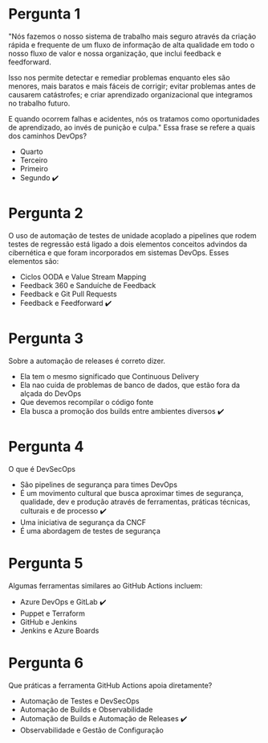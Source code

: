 # Pergunta 1
"Nós fazemos o nosso sistema de trabalho mais seguro através da criação rápida e frequente de um  fluxo de informação de alta qualidade em todo o nosso fluxo de valor e nossa organização, que inclui feedback e feedforward.

Isso nos permite detectar e remediar problemas enquanto eles são menores, mais baratos e mais fáceis de corrigir; evitar problemas antes de causarem catástrofes; e criar aprendizado organizacional que integramos no trabalho futuro.

E quando ocorrem falhas e acidentes, nós os tratamos como oportunidades de aprendizado, ao invés de punição e culpa."
Essa frase se refere a quais dos caminhos DevOps?

- Quarto
- Terceiro
- Primeiro
- Segundo :heavy_check_mark: 

# Pergunta 2
O uso de automação de testes de unidade acoplado a pipelines que rodem testes de regressão está ligado a dois elementos conceitos advindos da cibernética e que foram incorporados em sistemas DevOps. Esses elementos são:

- Ciclos OODA e Value Stream Mapping
- Feedback 360 e Sanduíche de Feedback
- Feedback e Git Pull Requests
- Feedback e Feedforward :heavy_check_mark: 

# Pergunta 3
Sobre a automação de releases é correto dizer.

- Ela tem o mesmo significado que Continuous Delivery
- Ela nao cuida de problemas de banco de dados, que estão fora da alçada do DevOps
- Que devemos recompilar o código fonte
- Ela busca a promoção dos builds entre ambientes diversos  :heavy_check_mark: 

# Pergunta 4
O que é DevSecOps

- São pipelines de segurança para times DevOps
- É um movimento cultural que busca aproximar times de segurança, qualidade, dev e produção através de ferramentas, práticas técnicas, culturais e de processo :heavy_check_mark: 
- Uma iniciativa de segurança da CNCF
- É uma abordagem de testes de segurança

# Pergunta 5
Algumas ferramentas similares ao GitHub Actions incluem:

- Azure DevOps e GitLab :heavy_check_mark: 
- Puppet e Terraform
- GitHub e Jenkins
- Jenkins e Azure Boards

# Pergunta 6
Que práticas a ferramenta GitHub Actions apoia diretamente?

- Automação de Testes e DevSecOps
- Automação de Builds e Observabilidade
- Automação de Builds e Automação de Releases :heavy_check_mark: 
- Observabilidade e Gestão de Configuração